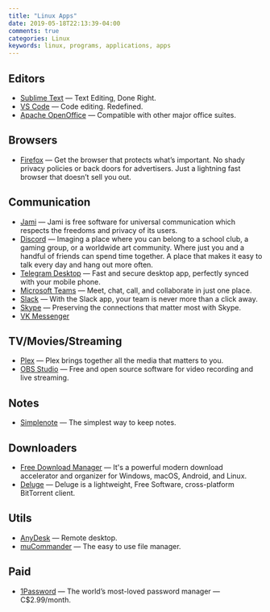 ```yaml
---
title: "Linux Apps"
date: 2019-05-18T22:13:39-04:00
comments: true
categories: Linux
keywords: linux, programs, applications, apps
---
```


## Editors

- [Sublime Text](https://www.sublimetext.com/) — Text Editing, Done Right.
- [VS Code](https://code.visualstudio.com/) — Code editing. Redefined.
- [Apache OpenOffice](https://www.openoffice.org/) — Compatible with other major office suites.

## Browsers

- [Firefox](http://www.mozilla.org/en-US/firefox/new/) — Get the browser that protects what’s important. No shady privacy policies or back doors for advertisers. Just a lightning fast browser that doesn’t sell you out.

## Communication

- [Jami](https://jami.net/) — Jami is free software for universal communication which respects the freedoms and privacy of its users.
- [Discord](https://discord.com/) — Imaging a place where you can belong to a school club, a gaming group, or a worldwide art community. Where just you and a handful of friends can spend time together. A place that makes it easy to talk every day and hang out more often.
- [Telegram Desktop](https://desktop.telegram.org/) — Fast and secure desktop app, perfectly synced with your mobile phone.
- [Microsoft Teams](https://www.microsoft.com/en-ca/microsoft-365/microsoft-teams/group-chat-software) — Meet, chat, call, and collaborate in just one place.
- [Slack](https://slack.com) — With the Slack app, your team is never more than a click away.
- [Skype](https://www.skype.com/en/) — Preserving the connections that matter most with Skype.
- [VK Messenger](https://vk.com/landings/desktop_messenger)

## TV/Movies/Streaming

- [Plex](https://www.plex.tv/) — Plex brings together all the media that matters to you.
- [OBS Studio](https://obsproject.com/) — Free and open source software for video recording and live streaming.

## Notes

- [Simplenote](https://simplenote.com/) — The simplest way to keep notes.

## Downloaders

- [Free Download Manager](http://freedownloadmanager.org) — It's a powerful modern download accelerator and organizer for Windows, macOS, Android, and Linux.
- [Deluge](https://deluge-torrent.org/) — Deluge is a lightweight, Free Software, cross-platform BitTorrent client.

## Utils

- [AnyDesk](https://anydesk.com/) — Remote desktop.
- [muCommander](https://www.mucommander.com/) — The easy to use file manager.

## Paid

- [1Password](https://1password.com/) — The world’s most-loved password manager — C$2.99/month.
